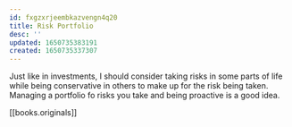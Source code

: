 ```yaml
---
id: fxgzxrjeembkazvengn4q20
title: Risk Portfolio
desc: ''
updated: 1650735383191
created: 1650735337307
---
```


Just like in investments, I should consider taking risks in some parts of life while being conservative in others to make up for the risk being taken. Managing a portfolio fo risks you take and being proactive is a good idea.


[[books.originals]]
